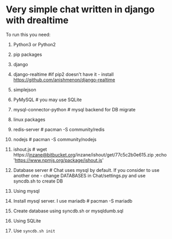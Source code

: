 Very simple chat written in django with drealtime
==========
To run this you need:

1. Python3 or Python2
2. pip packages
 1. django
 2. django-realtime #if pip2 doesn't have it - install https://github.com/anishmenon/django-realtime
 3. simplejson
 4. PyMySQL # you may use SQLite
 5. mysql-connector-python # mysql backend for DB migrate

3. linux packages
 1. redis-server # pacman -S community/redis 
 2. nodejs # pacman -S community/nodejs  
 3. ishout.js # wget https://inzane@bitbucket.org/inzane/ishout/get/77c5c2b0e615.zip ;echo 'https://www.npmjs.org/package/ishout.js'
4. Database server # Chat uses mysql by default. If you consider to use another one - change DATABASES in Chat/settings.py  and use syncdb.sh to create DB
 1. Using mysql
  1. Install mysql server. I use mariadb # pacman -S mariadb
  2. Create database using syncdb.sh or mysqldumb.sql
 2. Using SQLite
  1. Use `syncdb.sh init`

